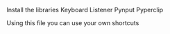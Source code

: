 Install the libraries
Keyboard Listener
Pynput
Pyperclip

Using this file you can use your own shortcuts

